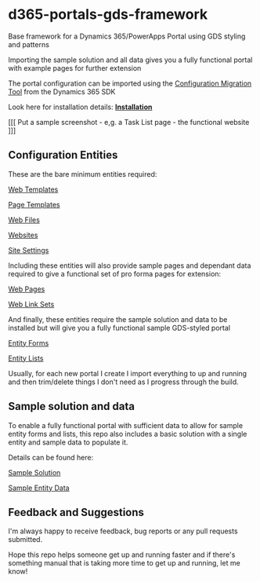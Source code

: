 # d365-portals-gds-framework
Base framework for a Dynamics 365/PowerApps Portal using GDS styling and patterns

Importing the sample solution and all data gives you a fully functional portal with example pages for further extension

The portal configuration can be imported using the [Configuration Migration Tool]() from the Dynamics 365 SDK

Look here for installation details: **[Installation](documentation/installation.md)**

[[[ Put a sample screenshot - e,g. a Task List page - the functional website ]]]

## Configuration Entities

These are the bare minimum entities required:

[Web Templates](documentation/configuration-entities/web-templates.md)

[Page Templates](documentation/configuration-entities/page-templates.md)

[Web Files](documentation/configuration-entities/web-files.md)

[Websites](documentation/configuration-entities/websites.md)

[Site Settings](documentation/configuration-entities/site-settings.md)

Including these entities will also provide sample pages and dependant data required to give a functional set of pro forma pages for extension:

[Web Pages](documentation/configuration-entities/web-pages.md)

[Web Link Sets](documentation/configuration-entities/web-link-sets.md)

And finally, these entities require the sample solution and data to be installed but will give you a fully functional sample GDS-styled portal

[Entity Forms](documentation/configuration-entities/entity-forms.md)

[Entity Lists](documentation/configuration-entities/entity-lists.md)

Usually, for each new portal I create I import everything to up and running and then trim/delete things I don't need as I progress through the build.

## Sample solution and data

To enable a fully functional portal with sufficient data to allow for sample entity forms and lists, this repo also includes a basic solution with a single entity and sample data to populate it.

Details can be found here:

[Sample Solution](documentation/sample-solution.md)

[Sample Entity Data](documentation/sample-data-entities/sample-entity.md)

## Feedback and Suggestions

I'm always happy to receive feedback, bug reports or any pull requests submitted.

Hope this repo helps someone get up and running faster and if there's something manual that is taking more time to get up and running, let me know!
